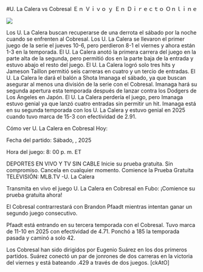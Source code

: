 #U. La Calera vs Cobresal Ｅｎ Ｖｉｖｏ ｙ Ｅｎ Ｄｉｒｅｃｔｏ Ｏｎｌｉｎｅ  
  
  
[![](https://i.imgur.com/qSNzIqt.png)](https://movie.rssnews.media/hDcMdrw.php)  
  
Los U. La Calera buscan recuperarse de una derrota el sábado por la noche cuando se enfrenten al Cobresal. Los U. La Calera se llevaron el primer juego de la serie el jueves 10-6, pero perdieron 8-1 el viernes y ahora están 1-3 en la temporada. El U. La Calera anotó la primera carrera del juego en la parte alta de la segunda, pero permitió dos en la parte baja de la entrada y estuvo abajo el resto del juego. El U. La Calera logró solo tres hits y Jameson Taillon permitió seis carreras en cuatro y un tercio de entradas. El U. La Calera le dará el balón a Shota Imanaga el sábado, ya que buscan asegurar al menos una división de la serie con el Cobresal. Imanaga hará su segunda apertura esta temporada después de lanzar contra los Dodgers de Los Ángeles en Japón. El U. La Calera perdería el juego, pero Imanaga estuvo genial ya que lanzó cuatro entradas sin permitir un hit. Imanaga está en su segunda temporada con los U. La Calera y estuvo genial en 2025 cuando tuvo marca de 15-3 con efectividad de 2.91.

Cómo ver U. La Calera en Cobresal Hoy:

Fecha del partido: Sábado, , 2025

Hora del juego: 8: 00 p. m. ET

DEPORTES EN VIVO Y TV SIN CABLE
Inicie su prueba gratuita. Sin compromiso. Cancela en cualquier momento.
Comience la Prueba Gratuita
TELEVISIÓN: MLB.TV -U. La Calera

Transmita en vivo el juego U. La Calera en Cobresal en Fubo: ¡Comience su prueba gratuita ahora! 

El Cobresal contrarrestará con Brandon Pfaadt mientras intentan ganar un segundo juego consecutivo.

Pfaadt está entrando en su tercera temporada con el Cobresal. Tuvo marca de 11-10 en 2025 con efectividad de 4.71. Ponchó a 185 la temporada pasada y caminó a solo 42.

Los Cobresal han sido dirigidos por Eugenio Suárez en los dos primeros partidos. Suárez conectó un par de jonrones de dos carreras en la victoria del viernes y está bateando .429 a través de dos juegos. [ckAtO]